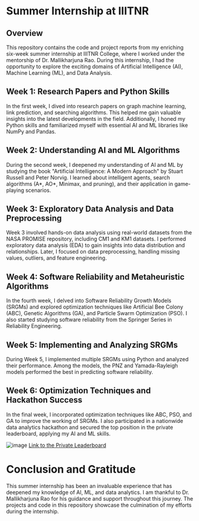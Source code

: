 # Summer Internship at IIITNR 
## Overview
This repository contains the code and project reports from my enriching six-week summer internship at IIITNR College, where I worked under the mentorship of Dr. Mallikharjuna Rao. During this internship, I had the opportunity to explore the exciting domains of Artificial Intelligence (AI), Machine Learning (ML), and Data Analysis.

## Week 1: Research Papers and Python Skills
In the first week, I dived into research papers on graph machine learning, link prediction, and searching algorithms. This helped me gain valuable insights into the latest developments in the field. Additionally, I honed my Python skills and familiarized myself with essential AI and ML libraries like NumPy and Pandas.

## Week 2: Understanding AI and ML Algorithms
During the second week, I deepened my understanding of AI and ML by studying the book "Artificial Intelligence: A Modern Approach" by Stuart Russell and Peter Norvig. I learned about intelligent agents, search algorithms (A*, AO*, Minimax, and pruning), and their application in game-playing scenarios.

## Week 3: Exploratory Data Analysis and Data Preprocessing
Week 3 involved hands-on data analysis using real-world datasets from the NASA PROMISE repository, including CM1 and KM1 datasets. I performed exploratory data analysis (EDA) to gain insights into data distribution and relationships. Later, I focused on data preprocessing, handling missing values, outliers, and feature engineering.

## Week 4: Software Reliability and Metaheuristic Algorithms
In the fourth week, I delved into Software Reliability Growth Models (SRGMs) and explored optimization techniques like Artificial Bee Colony (ABC), Genetic Algorithms (GA), and Particle Swarm Optimization (PSO). I also started studying software reliability from the Springer Series in Reliability Engineering.

## Week 5: Implementing and Analyzing SRGMs
During Week 5, I implemented multiple SRGMs using Python and analyzed their performance. Among the models, the PNZ and Yamada-Rayleigh models performed the best in predicting software reliability.

## Week 6: Optimization Techniques and Hackathon Success
In the final week, I incorporated optimization techniques like ABC, PSO, and GA to improve the working of SRGMs. I also participated in a nationwide data analytics hackathon and secured the top position in the private leaderboard, applying my AI and ML skills.


![image](https://github.com/nown1ne/Research-Internship/assets/25835195/a7964c08-1b09-4e27-862b-82bf75ae35d8)
[Link to the Private Leaderboard](https://aiplanet.com/challenges/348/capstone-project-consulting-and-analytics-club-iit-guwahati-2afdff11/leaderboard/private)

# Conclusion and Gratitude
This summer internship has been an invaluable experience that has deepened my knowledge of AI, ML, and data analytics. I am thankful to Dr. Mallikharjuna Rao for his guidance and support throughout this journey. The projects and code in this repository showcase the culmination of my efforts during the internship.
